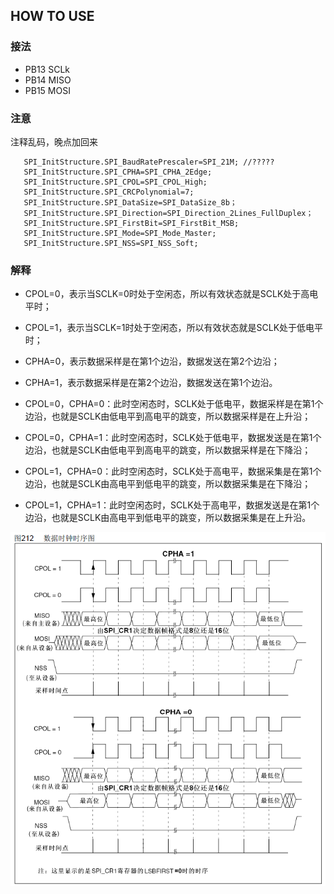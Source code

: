 <!--
 * @Author: QianXu
 * @LastEditors: QianXu
 * @Description: NONE
 * @Date: 2019-03-06 20:43:27
 * @LastEditTime: 2019-03-06 22:38:33
 -->

## HOW TO USE

### 接法
- PB13  SCLk
- PB14  MISO
- PB15  MOSI

### 注意
注释乱码，晚点加回来
 ```
	SPI_InitStructure.SPI_BaudRatePrescaler=SPI_21M; //?????
	SPI_InitStructure.SPI_CPHA=SPI_CPHA_2Edge;
	SPI_InitStructure.SPI_CPOL=SPI_CPOL_High;
	SPI_InitStructure.SPI_CRCPolynomial=7;	
	SPI_InitStructure.SPI_DataSize=SPI_DataSize_8b；
	SPI_InitStructure.SPI_Direction=SPI_Direction_2Lines_FullDuplex；
	SPI_InitStructure.SPI_FirstBit=SPI_FirstBit_MSB;
	SPI_InitStructure.SPI_Mode=SPI_Mode_Master;  
	SPI_InitStructure.SPI_NSS=SPI_NSS_Soft; 
```

### 解释
- CPOL=0，表示当SCLK=0时处于空闲态，所以有效状态就是SCLK处于高电平时；
- CPOL=1，表示当SCLK=1时处于空闲态，所以有效状态就是SCLK处于低电平时；
- CPHA=0，表示数据采样是在第1个边沿，数据发送在第2个边沿；
- CPHA=1，表示数据采样是在第2个边沿，数据发送在第1个边沿。

- CPOL=0，CPHA=0：此时空闲态时，SCLK处于低电平，数据采样是在第1个边沿，也就是SCLK由低电平到高电平的跳变，所以数据采样是在上升沿；
- CPOL=0，CPHA=1：此时空闲态时，SCLK处于低电平，数据发送是在第1个边沿，也就是SCLK由低电平到高电平的跳变，所以数据采样是在下降沿；
- CPOL=1，CPHA=0：此时空闲态时，SCLK处于高电平，数据采集是在第1个边沿，也就是SCLK由高电平到低电平的跳变，所以数据采集是在下降沿；
- CPOL=1，CPHA=1：此时空闲态时，SCLK处于高电平，数据发送是在第1个边沿，也就是SCLK由高电平到低电平的跳变，所以数据采集是在上升沿。


![](SPI.png)